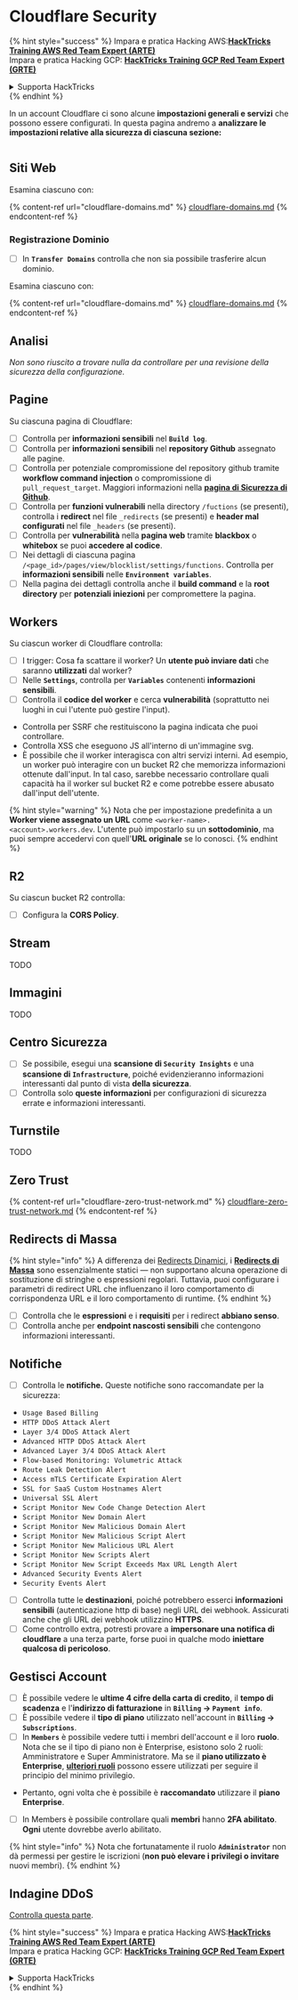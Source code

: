 # Cloudflare Security

{% hint style="success" %}
Impara e pratica Hacking AWS:<img src="../../.gitbook/assets/image (1).png" alt="" data-size="line">[**HackTricks Training AWS Red Team Expert (ARTE)**](https://training.hacktricks.xyz/courses/arte)<img src="../../.gitbook/assets/image (1).png" alt="" data-size="line">\
Impara e pratica Hacking GCP: <img src="../../.gitbook/assets/image (2).png" alt="" data-size="line">[**HackTricks Training GCP Red Team Expert (GRTE)**<img src="../../.gitbook/assets/image (2).png" alt="" data-size="line">](https://training.hacktricks.xyz/courses/grte)

<details>

<summary>Supporta HackTricks</summary>

* Controlla i [**piani di abbonamento**](https://github.com/sponsors/carlospolop)!
* **Unisciti al** 💬 [**gruppo Discord**](https://discord.gg/hRep4RUj7f) o al [**gruppo telegram**](https://t.me/peass) o **seguici** su **Twitter** 🐦 [**@hacktricks\_live**](https://twitter.com/hacktricks\_live)**.**
* **Condividi trucchi di hacking inviando PR ai** [**HackTricks**](https://github.com/carlospolop/hacktricks) e [**HackTricks Cloud**](https://github.com/carlospolop/hacktricks-cloud) repos di github.

</details>
{% endhint %}

In un account Cloudflare ci sono alcune **impostazioni generali e servizi** che possono essere configurati. In questa pagina andremo a **analizzare le impostazioni relative alla sicurezza di ciascuna sezione:**

<figure><img src="../../.gitbook/assets/image (117).png" alt=""><figcaption></figcaption></figure>

## Siti Web

Esamina ciascuno con:

{% content-ref url="cloudflare-domains.md" %}
[cloudflare-domains.md](cloudflare-domains.md)
{% endcontent-ref %}

### Registrazione Dominio

* [ ] In **`Transfer Domains`** controlla che non sia possibile trasferire alcun dominio.

Esamina ciascuno con:

{% content-ref url="cloudflare-domains.md" %}
[cloudflare-domains.md](cloudflare-domains.md)
{% endcontent-ref %}

## Analisi

_Non sono riuscito a trovare nulla da controllare per una revisione della sicurezza della configurazione._

## Pagine

Su ciascuna pagina di Cloudflare:

* [ ] Controlla per **informazioni sensibili** nel **`Build log`**.
* [ ] Controlla per **informazioni sensibili** nel **repository Github** assegnato alle pagine.
* [ ] Controlla per potenziale compromissione del repository github tramite **workflow command injection** o compromissione di `pull_request_target`. Maggiori informazioni nella [**pagina di Sicurezza di Github**](../github-security/).
* [ ] Controlla per **funzioni vulnerabili** nella directory `/fuctions` (se presenti), controlla i **redirect** nel file `_redirects` (se presenti) e **header mal configurati** nel file `_headers` (se presenti).
* [ ] Controlla per **vulnerabilità** nella **pagina web** tramite **blackbox** o **whitebox** se puoi **accedere al codice**.
* [ ] Nei dettagli di ciascuna pagina `/<page_id>/pages/view/blocklist/settings/functions`. Controlla per **informazioni sensibili** nelle **`Environment variables`**.
* [ ] Nella pagina dei dettagli controlla anche il **build command** e la **root directory** per **potenziali iniezioni** per compromettere la pagina.

## **Workers**

Su ciascun worker di Cloudflare controlla:

* [ ] I trigger: Cosa fa scattare il worker? Un **utente può inviare dati** che saranno **utilizzati** dal worker?
* [ ] Nelle **`Settings`**, controlla per **`Variables`** contenenti **informazioni sensibili**.
* [ ] Controlla il **codice del worker** e cerca **vulnerabilità** (soprattutto nei luoghi in cui l'utente può gestire l'input).
* Controlla per SSRF che restituiscono la pagina indicata che puoi controllare.
* Controlla XSS che eseguono JS all'interno di un'immagine svg.
* È possibile che il worker interagisca con altri servizi interni. Ad esempio, un worker può interagire con un bucket R2 che memorizza informazioni ottenute dall'input. In tal caso, sarebbe necessario controllare quali capacità ha il worker sul bucket R2 e come potrebbe essere abusato dall'input dell'utente.

{% hint style="warning" %}
Nota che per impostazione predefinita a un **Worker viene assegnato un URL** come `<worker-name>.<account>.workers.dev`. L'utente può impostarlo su un **sottodominio**, ma puoi sempre accedervi con quell'**URL originale** se lo conosci.
{% endhint %}

## R2

Su ciascun bucket R2 controlla:

* [ ] Configura la **CORS Policy**.

## Stream

TODO

## Immagini

TODO

## Centro Sicurezza

* [ ] Se possibile, esegui una **scansione di `Security Insights`** e una **scansione di `Infrastructure`**, poiché evidenzieranno informazioni interessanti dal punto di vista **della sicurezza**.
* [ ] Controlla solo **queste informazioni** per configurazioni di sicurezza errate e informazioni interessanti.

## Turnstile

TODO

## **Zero Trust**

{% content-ref url="cloudflare-zero-trust-network.md" %}
[cloudflare-zero-trust-network.md](cloudflare-zero-trust-network.md)
{% endcontent-ref %}

## Redirects di Massa

{% hint style="info" %}
A differenza dei [Redirects Dinamici](https://developers.cloudflare.com/rules/url-forwarding/dynamic-redirects/), i [**Redirects di Massa**](https://developers.cloudflare.com/rules/url-forwarding/bulk-redirects/) sono essenzialmente statici — non supportano alcuna operazione di sostituzione di stringhe o espressioni regolari. Tuttavia, puoi configurare i parametri di redirect URL che influenzano il loro comportamento di corrispondenza URL e il loro comportamento di runtime.
{% endhint %}

* [ ] Controlla che le **espressioni** e i **requisiti** per i redirect **abbiano senso**.
* [ ] Controlla anche per **endpoint nascosti sensibili** che contengono informazioni interessanti.

## Notifiche

* [ ] Controlla le **notifiche.** Queste notifiche sono raccomandate per la sicurezza:
* `Usage Based Billing`
* `HTTP DDoS Attack Alert`
* `Layer 3/4 DDoS Attack Alert`
* `Advanced HTTP DDoS Attack Alert`
* `Advanced Layer 3/4 DDoS Attack Alert`
* `Flow-based Monitoring: Volumetric Attack`
* `Route Leak Detection Alert`
* `Access mTLS Certificate Expiration Alert`
* `SSL for SaaS Custom Hostnames Alert`
* `Universal SSL Alert`
* `Script Monitor New Code Change Detection Alert`
* `Script Monitor New Domain Alert`
* `Script Monitor New Malicious Domain Alert`
* `Script Monitor New Malicious Script Alert`
* `Script Monitor New Malicious URL Alert`
* `Script Monitor New Scripts Alert`
* `Script Monitor New Script Exceeds Max URL Length Alert`
* `Advanced Security Events Alert`
* `Security Events Alert`
* [ ] Controlla tutte le **destinazioni**, poiché potrebbero esserci **informazioni sensibili** (autenticazione http di base) negli URL dei webhook. Assicurati anche che gli URL dei webhook utilizzino **HTTPS**.
* [ ] Come controllo extra, potresti provare a **impersonare una notifica di cloudflare** a una terza parte, forse puoi in qualche modo **iniettare qualcosa di pericoloso**.

## Gestisci Account

* [ ] È possibile vedere le **ultime 4 cifre della carta di credito**, il **tempo di scadenza** e l'**indirizzo di fatturazione** in **`Billing` -> `Payment info`**.
* [ ] È possibile vedere il **tipo di piano** utilizzato nell'account in **`Billing` -> `Subscriptions`**.
* [ ] In **`Members`** è possibile vedere tutti i membri dell'account e il loro **ruolo**. Nota che se il tipo di piano non è Enterprise, esistono solo 2 ruoli: Amministratore e Super Amministratore. Ma se il **piano utilizzato è Enterprise**, [**ulteriori ruoli**](https://developers.cloudflare.com/fundamentals/account-and-billing/account-setup/account-roles/) possono essere utilizzati per seguire il principio del minimo privilegio.
* Pertanto, ogni volta che è possibile è **raccomandato** utilizzare il **piano Enterprise**.
* [ ] In Members è possibile controllare quali **membri** hanno **2FA abilitato**. **Ogni** utente dovrebbe averlo abilitato.

{% hint style="info" %}
Nota che fortunatamente il ruolo **`Administrator`** non dà permessi per gestire le iscrizioni (**non può elevare i privilegi o invitare** nuovi membri).
{% endhint %}

## Indagine DDoS

[Controlla questa parte](cloudflare-domains.md#cloudflare-ddos-protection).

{% hint style="success" %}
Impara e pratica Hacking AWS:<img src="../../.gitbook/assets/image (1).png" alt="" data-size="line">[**HackTricks Training AWS Red Team Expert (ARTE)**](https://training.hacktricks.xyz/courses/arte)<img src="../../.gitbook/assets/image (1).png" alt="" data-size="line">\
Impara e pratica Hacking GCP: <img src="../../.gitbook/assets/image (2).png" alt="" data-size="line">[**HackTricks Training GCP Red Team Expert (GRTE)**<img src="../../.gitbook/assets/image (2).png" alt="" data-size="line">](https://training.hacktricks.xyz/courses/grte)

<details>

<summary>Supporta HackTricks</summary>

* Controlla i [**piani di abbonamento**](https://github.com/sponsors/carlospolop)!
* **Unisciti al** 💬 [**gruppo Discord**](https://discord.gg/hRep4RUj7f) o al [**gruppo telegram**](https://t.me/peass) o **seguici** su **Twitter** 🐦 [**@hacktricks\_live**](https://twitter.com/hacktricks\_live)**.**
* **Condividi trucchi di hacking inviando PR ai** [**HackTricks**](https://github.com/carlospolop/hacktricks) e [**HackTricks Cloud**](https://github.com/carlospolop/hacktricks-cloud) repos di github.

</details>
{% endhint %}
